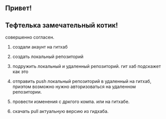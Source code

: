 ## Привет!

## Тефтелька замечательный котик!

совершенно согласен. 

1. создали акаунт на гитхаб

2. создать локальный репозиторий 

3. подружить локальный и удаленный репозиторий. гит хаб подскажет как это

4. отправить push локальный репозиторий в удаленный на гитхаб, приэтом возможно нужно авторизоваться на удаленном репозитории.

5. провести изменения с дркгого компа. или на гитхабе.

6. скачать pull актуальную версию из гидхаба.




